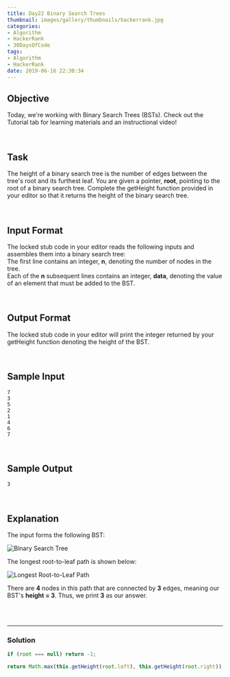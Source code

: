 ```yaml
---
title: Day22 Binary Search Trees
thumbnail: images/gallery/thumbnails/hackerrank.jpg
categories:
- Algorithm
- HackerRank
- 30DaysOfCode
tags:
- Algorithm
- HackerRank
date: 2019-06-16 22:30:34
---
```


## Objective

Today, we're working with Binary Search Trees (BSTs). Check out the Tutorial tab for learning materials and an instructional video!

<br/>

## Task

The height of a binary search tree is the number of edges between the tree's root and its furthest leaf. You are given a pointer, **root**, pointing to the root of a binary search tree. Complete the getHeight function provided in your editor so that it returns the height of the binary search tree.

<!-- more -->
<br/>

## Input Format

The locked stub code in your editor reads the following inputs and assembles them into a binary search tree: <br/>
The first line contains an integer, **n**, denoting the number of nodes in the tree. <br/>
Each of the **n** subsequent lines contains an integer, **data**, denoting the value of an element that must be added to the BST.

<br/>

## Output Format

The locked stub code in your editor will print the integer returned by your getHeight function denoting the height of the BST.

<br/>

## Sample Input

```
7
3
5
2
1
4
6
7
```

<br/>

## Sample Output

```
3
```

<br/>

## Explanation

The input forms the following BST:<br/>

![Binary Search Tree](https://s3.amazonaws.com/hr-challenge-images/17175/1459894869-6bb53ce6eb-BST.png)


The longest root-to-leaf path is shown below:<br/>

![Longest Root-to-Leaf Path](https://s3.amazonaws.com/hr-challenge-images/17175/1459895368-4955f9ce74-LongestRTL.png)


There are **4** nodes in this path that are connected by **3** edges, meaning our BST's **height = 3**. Thus, we print **3** as our answer.

<br/>
<br/>

---

### Solution

```javascript
if (root === null) return -1;

return Math.max(this.getHeight(root.left), this.getHeight(root.right)) + 1;

```
